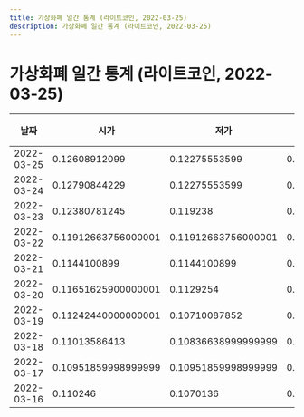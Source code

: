 ```yaml
---
title: 가상화폐 일간 통계 (라이트코인, 2022-03-25)
description: 가상화폐 일간 통계 (라이트코인, 2022-03-25)
---
```


가상화폐 일간 통계 (라이트코인, 2022-03-25)
===

|날짜|시가|저가|고가|종가|비고|
|--|--|--|--|--|--|
|2022-03-25|0.12608912099|0.12275553599|0.12832741463|0.12275553599|    |
|2022-03-24|0.12790844229|0.12275553599|0.12790844229|0.12275553599|    |
|2022-03-23|0.12380781245|0.119238|0.12833661944|0.12833661944|    |
|2022-03-22|0.11912663756000001|0.11912663756000001|0.12109149999999999|0.12097040849|    |
|2022-03-21|0.1144100899|0.1144100899|0.1149294|0.11452449999|    |
|2022-03-20|0.11651625900000001|0.1129254|0.11909566674|0.11470829171|    |
|2022-03-19|0.11242440000000001|0.10710087852|0.11506550219|0.11506550219|    |
|2022-03-18|0.11013586413|0.10836638999999999|0.11202419269000001|0.11202419269000001|    |
|2022-03-17|0.10951859998999999|0.10951859998999999|0.10951859998999999|0.10951859998999999|    |
|2022-03-16|0.110246|0.1070136|0.11286881846999999|0.11286881846999999|    |
